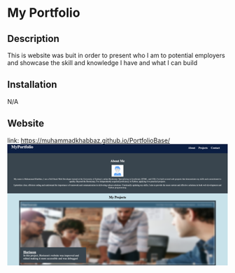 # My Portfolio

## Description
This is website was buit in order to present who I am to potential employers and showcase the skill and knowledge I have and what I can build

## Installation
N/A

## Website
link: https://muhammadkhabbaz.github.io/PortfolioBase/
![Alt text](/assets/Images/Screen%20Shot%202023-08-30%20at%203.44.42%20pm.png )